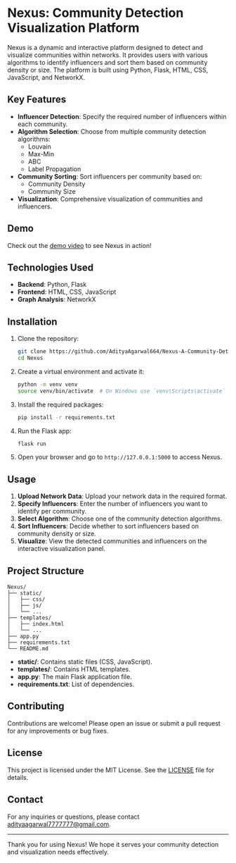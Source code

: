 # Nexus: Community Detection Visualization Platform

Nexus is a dynamic and interactive platform designed to detect and visualize communities within networks. It provides users with various algorithms to identify influencers and sort them based on community density or size. The platform is built using Python, Flask, HTML, CSS, JavaScript, and NetworkX.

## Key Features

- **Influencer Detection**: Specify the required number of influencers within each community.
- **Algorithm Selection**: Choose from multiple community detection algorithms:
  - Louvain
  - Max-Min
  - ABC
  - Label Propagation
- **Community Sorting**: Sort influencers per community based on:
  - Community Density
  - Community Size
- **Visualization**: Comprehensive visualization of communities and influencers.

## Demo

Check out the [demo video](https://youtu.be/1ug51hOdr7w) to see Nexus in action!

## Technologies Used

- **Backend**: Python, Flask
- **Frontend**: HTML, CSS, JavaScript
- **Graph Analysis**: NetworkX

## Installation

1. Clone the repository:
    ```bash
    git clone https://github.com/AdityaAgarwal664/Nexus-A-Community-Detection-Platform.git
    cd Nexus
    ```

2. Create a virtual environment and activate it:
    ```bash
    python -m venv venv
    source venv/bin/activate  # On Windows use `venv\Scripts\activate`
    ```

3. Install the required packages:
    ```bash
    pip install -r requirements.txt
    ```

4. Run the Flask app:
    ```bash
    flask run
    ```

5. Open your browser and go to `http://127.0.0.1:5000` to access Nexus.

## Usage

1. **Upload Network Data**: Upload your network data in the required format.
2. **Specify Influencers**: Enter the number of influencers you want to identify per community.
3. **Select Algorithm**: Choose one of the community detection algorithms.
4. **Sort Influencers**: Decide whether to sort influencers based on community density or size.
5. **Visualize**: View the detected communities and influencers on the interactive visualization panel.

## Project Structure

```
Nexus/
├── static/
│   ├── css/
│   ├── js/
│   └── ...
├── templates/
│   ├── index.html
│   └── ...
├── app.py
├── requirements.txt
└── README.md
```

- **static/**: Contains static files (CSS, JavaScript).
- **templates/**: Contains HTML templates.
- **app.py**: The main Flask application file.
- **requirements.txt**: List of dependencies.

## Contributing

Contributions are welcome! Please open an issue or submit a pull request for any improvements or bug fixes.

## License

This project is licensed under the MIT License. See the [LICENSE](LICENSE) file for details.

## Contact

For any inquiries or questions, please contact adityaagarwal7777777@gmail.com.

---

Thank you for using Nexus! We hope it serves your community detection and visualization needs effectively.

